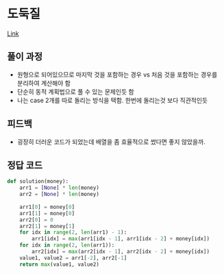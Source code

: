 # 도둑질
[Link](https://programmers.co.kr/learn/courses/30/lessons/42897)

## 풀이 과정
* 원형으로 되어있으므로 마지막 것을 포함하는 경우 vs 처음 것을 포함하는 경우를 분리하여 계산해야 함
* 단순히 동적 계획법으로 풀 수 있는 문제인듯 함
* 나는 case 2개를 따로 돌리는 방식을 택함. 한번에 돌리는것 보다 직관적인듯

## 피드백
* 굉장히 더러운 코드가 되었는데 배열을 좀 효율적으로 썼다면 좋지 않았을까.

## 정답 코드
```python
def solution(money):
    arr1 = [None] * len(money)
    arr2 = [None] * len(money)
    
    arr1[0] = money[0]
    arr1[1] = money[0]
    arr2[0] = 0
    arr2[1] = money[1]
    for idx in range(2, len(arr1) - 1):
        arr1[idx] = max(arr1[idx - 1], arr1[idx - 2] + money[idx])
    for idx in range(2, len(arr1)):
        arr2[idx] = max(arr2[idx - 1], arr2[idx - 2] + money[idx])
    value1, value2 = arr1[-2], arr2[-1]
    return max(value1, value2)
```
